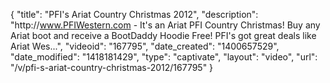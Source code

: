 {
    "title": "PFI's Ariat Country Christmas 2012",
    "description": "http:\/\/www.PFIWestern.com - It's an Ariat PFI Country Christmas! Buy any Ariat boot and receive a BootDaddy Hoodie Free! PFI's got great deals like Ariat Wes...",
    "videoid": "167795",
    "date_created": "1400657529",
    "date_modified": "1418181429",
    "type": "captivate",
    "layout": "video",
    "url": "\/v\/pfi-s-ariat-country-christmas-2012\/167795"
}